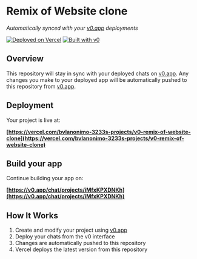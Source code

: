 # Remix of Website clone

*Automatically synced with your [v0.app](https://v0.app) deployments*

[![Deployed on Vercel](https://img.shields.io/badge/Deployed%20on-Vercel-black?style=for-the-badge&logo=vercel)](https://vercel.com/bvlanonimo-3233s-projects/v0-remix-of-website-clone)
[![Built with v0](https://img.shields.io/badge/Built%20with-v0.app-black?style=for-the-badge)](https://v0.app/chat/projects/iMfxKPXDNKh)

## Overview

This repository will stay in sync with your deployed chats on [v0.app](https://v0.app).
Any changes you make to your deployed app will be automatically pushed to this repository from [v0.app](https://v0.app).

## Deployment

Your project is live at:

**[https://vercel.com/bvlanonimo-3233s-projects/v0-remix-of-website-clone](https://vercel.com/bvlanonimo-3233s-projects/v0-remix-of-website-clone)**

## Build your app

Continue building your app on:

**[https://v0.app/chat/projects/iMfxKPXDNKh](https://v0.app/chat/projects/iMfxKPXDNKh)**

## How It Works

1. Create and modify your project using [v0.app](https://v0.app)
2. Deploy your chats from the v0 interface
3. Changes are automatically pushed to this repository
4. Vercel deploys the latest version from this repository